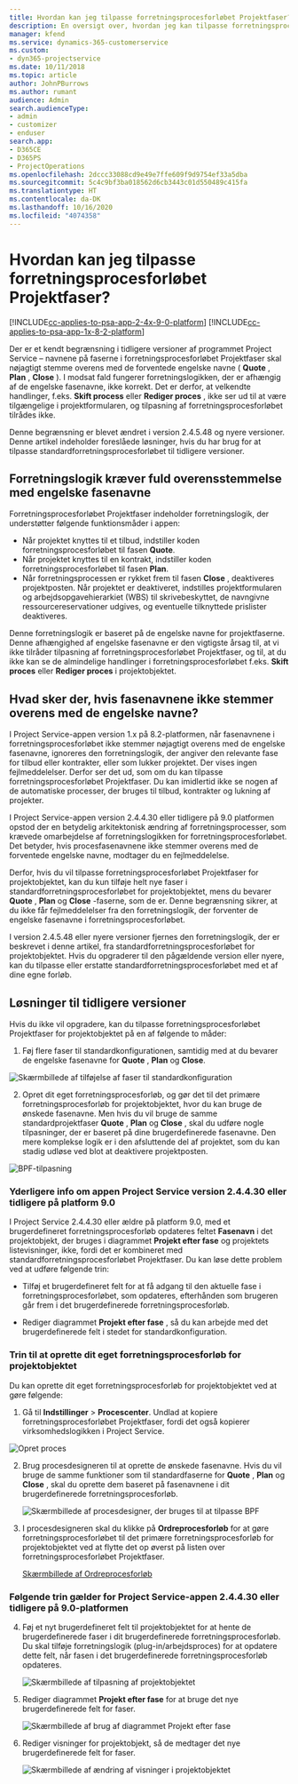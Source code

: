 ```yaml
---
title: Hvordan kan jeg tilpasse forretningsprocesforløbet Projektfaser?
description: En oversigt over, hvordan jeg kan tilpasse forretningsprocesforløbet Projektfaser.
manager: kfend
ms.service: dynamics-365-customerservice
ms.custom:
- dyn365-projectservice
ms.date: 10/11/2018
ms.topic: article
author: JohnPBurrows
ms.author: rumant
audience: Admin
search.audienceType:
- admin
- customizer
- enduser
search.app:
- D365CE
- D365PS
- ProjectOperations
ms.openlocfilehash: 2dccc33088cd9e49e7ffe609f9d9754ef33a5dba
ms.sourcegitcommit: 5c4c9bf3ba018562d6cb3443c01d550489c415fa
ms.translationtype: HT
ms.contentlocale: da-DK
ms.lasthandoff: 10/16/2020
ms.locfileid: "4074358"
---
```

# <a name="how-do-i-customize-the-project-stages-business-process-flow"></a>Hvordan kan jeg tilpasse forretningsprocesforløbet Projektfaser?
[!INCLUDE[cc-applies-to-psa-app-2-4x-9-0-platform](../includes/cc-applies-to-psa-app-2-4x-9-0-platform.md)]
[!INCLUDE[cc-applies-to-psa-app-1x-8-2-platform](../includes/cc-applies-to-psa-app-1x-8-2-platform.md)]

Der er et kendt begrænsning i tidligere versioner af programmet Project Service – navnene på faserne i forretningsprocesforløbet Projektfaser skal nøjagtigt stemme overens med de forventede engelske navne ( **Quote** , **Plan** , **Close** ). I modsat fald fungerer forretningslogikken, der er afhængig af de engelske fasenavne, ikke korrekt. Det er derfor, at velkendte handlinger, f.eks. **Skift process** eller **Rediger proces** , ikke ser ud til at være tilgængelige i projektformularen, og tilpasning af forretningsprocesforløbet tilrådes ikke. 

Denne begrænsning er blevet ændret i version 2.4.5.48 og nyere versioner. Denne artikel indeholder foreslåede løsninger, hvis du har brug for at tilpasse standardforretningsprocesforløbet til tidligere versioner.  

## <a name="business-logic-requires-an-exact-match-with-english-stage-names"></a>Forretningslogik kræver fuld overensstemmelse med engelske fasenavne

Forretningsprocesforløbet Projektfaser indeholder forretningslogik, der understøtter følgende funktionsmåder i appen:
- Når projektet knyttes til et tilbud, indstiller koden forretningsprocesforløbet til fasen **Quote**.
- Når projektet knyttes til en kontrakt, indstiller koden forretningsprocesforløbet til fasen **Plan**.
- Når forretningsprocessen er rykket frem til fasen **Close** , deaktiveres projektposten. Når projektet er deaktiveret, indstilles projektformularen og arbejdsopgavehierarkiet (WBS) til skrivebeskyttet, de navngivne ressourcereservationer udgives, og eventuelle tilknyttede prislister deaktiveres.

Denne forretningslogik er baseret på de engelske navne for projektfaserne. Denne afhængighed af engelske fasenavne er den vigtigste årsag til, at vi ikke tilråder tilpasning af forretningsprocesforløbet Projektfaser, og til, at du ikke kan se de almindelige handlinger i forretningsprocesforløbet f.eks. **Skift proces** eller **Rediger proces** i projektobjektet.

## <a name="what-happens-if-the-stage-names-dont-match-the-english-names"></a>Hvad sker der, hvis fasenavnene ikke stemmer overens med de engelske navne?

I Project Service-appen version 1.x på 8.2-platformen, når fasenavnene i forretningsprocesforløbet ikke stemmer nøjagtigt overens med de engelske fasenavne, ignoreres den forretningslogik, der angiver den relevante fase for tilbud eller kontrakter, eller som lukker projektet. Der vises ingen fejlmeddelelser. Derfor ser det ud, som om du kan tilpasse forretningsprocesforløbet Projektfaser. Du kan imidlertid ikke se nogen af de automatiske processer, der bruges til tilbud, kontrakter og lukning af projekter.

I Project Service-appen version 2.4.4.30 eller tidligere på 9.0 platformen opstod der en betydelig arkitektonisk ændring af forretningsprocesser, som krævede omarbejdelse af forretningslogikken for forretningsprocesforløbet. Det betyder, hvis procesfasenavnene ikke stemmer overens med de forventede engelske navne, modtager du en fejlmeddelelse. 

Derfor, hvis du vil tilpasse forretningsprocesforløbet Projektfaser for projektobjektet, kan du kun tilføje helt nye faser i standardforretningsprocesforløbet for projektobjektet, mens du bevarer **Quote** , **Plan** og **Close** -faserne, som de er. Denne begrænsning sikrer, at du ikke får fejlmeddelelser fra den forretningslogik, der forventer de engelske fasenavne i forretningsprocesforløbet.

I version 2.4.5.48 eller nyere versioner fjernes den forretningslogik, der er beskrevet i denne artikel, fra standardforretningsprocesforløbet for projektobjektet. Hvis du opgraderer til den pågældende version eller nyere, kan du tilpasse eller erstatte standardforretningsprocesforløbet med et af dine egne forløb. 

## <a name="workarounds-for-earlier-versions"></a>Løsninger til tidligere versioner

Hvis du ikke vil opgradere, kan du tilpasse forretningsprocesforløbet Projektfaser for projektobjektet på en af følgende to måder:

1. Føj flere faser til standardkonfigurationen, samtidig med at du bevarer de engelske fasenavne for **Quote** , **Plan** og **Close**.


![Skærmbillede af tilføjelse af faser til standardkonfiguration](media/FAQ-Customize-BPF-1.png)
 
2. Opret dit eget forretningsprocesforløb, og gør det til det primære forretningsprocesforløb for projektobjektet, hvor du kan bruge de ønskede fasenavne. Men hvis du vil bruge de samme standardprojektfaser **Quote** , **Plan** og **Close** , skal du udføre nogle tilpasninger, der er baseret på dine brugerdefinerede fasenavne. Den mere komplekse logik er i den afsluttende del af projektet, som du kan stadig udløse ved blot at deaktivere projektposten.

![BPF-tilpasning](media/FAQ-Customize-BPF-2.png)

### <a name="additional-considerations-for-project-service-app-version-24430-or-earlier-on-platform-90"></a>Yderligere info om appen Project Service version 2.4.4.30 eller tidligere på platform 9.0

I Project Service 2.4.4.30 eller ældre på platform 9.0, med et brugerdefineret forretningsprocesforløb opdateres feltet **Fasenavn** i det projektobjekt, der bruges i diagrammet **Projekt efter fase** og projektets listevisninger, ikke, fordi det er kombineret med standardforretningsprocesforløbet Projektfaser. Du kan løse dette problem ved at udføre følgende trin:

- Tilføj et brugerdefineret felt for at få adgang til den aktuelle fase i forretningsprocesforløbet, som opdateres, efterhånden som brugeren går frem i det brugerdefinerede forretningsprocesforløb.

- Rediger diagrammet **Projekt efter fase** , så du kan arbejde med det brugerdefinerede felt i stedet for standardkonfiguration.

### <a name="steps-to-create-your-own-business-process-flow-for-the-project-entity"></a>Trin til at oprette dit eget forretningsprocesforløb for projektobjektet

Du kan oprette dit eget forretningsprocesforløb for projektobjektet ved at gøre følgende:

1. Gå til **Indstillinger** > **Procescenter**. Undlad at kopiere forretningsprocesforløbet Projektfaser, fordi det også kopierer virksomhedslogikken i Project Service.

  ![Opret proces](media/FAQ-Customize-BPF-3.png)

2. Brug procesdesigneren til at oprette de ønskede fasenavne. Hvis du vil bruge de samme funktioner som til standardfaserne for **Quote** , **Plan** og **Close** , skal du oprette dem baseret på fasenavnene i dit brugerdefinerede forretningsprocesforløb.

   ![Skærmbillede af procesdesigner, der bruges til at tilpasse BPF](media/FAQ-Customize-BPF-4.png) 

3. I procesdesigneren skal du klikke på **Ordreprocesforløb** for at gøre forretningsprocesforløbet til det primære forretningsprocesforløb for projektobjektet ved at flytte det op øverst på listen over forretningsprocesforløbet Projektfaser.


   [Skærmbillede af Ordreprocesforløb](media/FAQ-Customize-BPF-5-720.png)

### <a name="the-following-steps-apply-to-project-service-app-24430-or-earlier-on-the-90-platform"></a>Følgende trin gælder for Project Service-appen 2.4.4.30 eller tidligere på 9.0-platformen

4. Føj et nyt brugerdefineret felt til projektobjektet for at hente de brugerdefinerede faser i dit brugerdefinerede forretningsprocesforløb. Du skal tilføje forretningslogik (plug-in/arbejdsproces) for at opdatere dette felt, når fasen i det brugerdefinerede forretningsprocesforløb opdateres.

   ![Skærmbillede af tilpasning af projektobjektet](media/FAQ-Customize-BPF-6-720.png)

5. Rediger diagrammet **Projekt efter fase** for at bruge det nye brugerdefinerede felt for faser.

   ![Skærmbillede af brug af diagrammet Projekt efter fase](media/FAQ-Customize-BPF-7-720.png)

6. Rediger visninger for projektobjekt, så de medtager det nye brugerdefinerede felt for faser.

   ![Skærmbillede af ændring af visninger i projektobjektet](media/FAQ-Customize-BPF-8-720.png)

